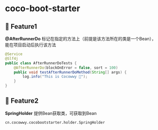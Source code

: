 # coco-boot-starter

## 🍬 Feature1
**@AfterRunnerDo** 标记在指定的方法上（前提是该方法所在的类是一个Bean），能在项目启动后执行该方法
```java
@Service
@Slf4j
public class AfterRunnerDoTests {
    @AfterRunnerDo(blockOnError = false, sort = 100)
    public void testAfterRunnerDoMethod(String[] args) {
        log.info("This is Cocowwy 🎃");
    }
}
```


## 🍬 Feature2
**SpringHolder** 提供Bean获取类，可获取到Bean  
```
cn.cocowwy.cocobootstarter.holder.SpringHolder
``` 
